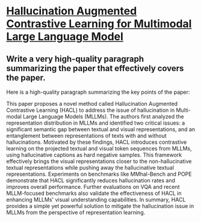 # [Hallucination Augmented Contrastive Learning for Multimodal Large   Language Model](https://arxiv.org/abs/2312.06968)

## Write a very high-quality paragraph summarizing the paper that effectively covers the paper.

 Here is a high-quality paragraph summarizing the key points of the paper:

This paper proposes a novel method called Hallucination Augmented Contrastive Learning (HACL) to address the issue of hallucination in Multi-modal Large Language Models (MLLMs). The authors first analyzed the representation distribution in MLLMs and identified two critical issues: a significant semantic gap between textual and visual representations, and an entanglement between representations of texts with and without hallucinations. Motivated by these findings, HACL introduces contrastive learning on the projected textual and visual token sequences from MLLMs, using hallucinative captions as hard negative samples. This framework effectively brings the visual representations closer to the non-hallucinative textual representations while pushing away the hallucinative textual representations. Experiments on benchmarks like MMhal-Bench and POPE demonstrate that HACL significantly reduces hallucination rates and improves overall performance. Further evaluations on VQA and recent MLLM-focused benchmarks also validate the effectiveness of HACL in enhancing MLLMs' visual understanding capabilities. In summary, HACL provides a simple yet powerful solution to mitigate the hallucination issue in MLLMs from the perspective of representation learning.
